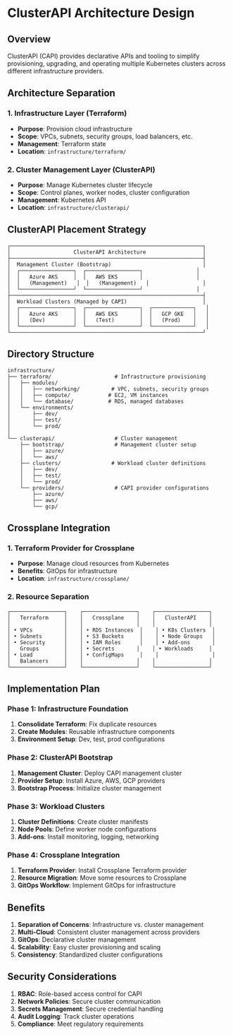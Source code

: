 # ClusterAPI Architecture Design

## Overview
ClusterAPI (CAPI) provides declarative APIs and tooling to simplify provisioning, upgrading, and operating multiple Kubernetes clusters across different infrastructure providers.

## Architecture Separation

### 1. Infrastructure Layer (Terraform)
- **Purpose**: Provision cloud infrastructure
- **Scope**: VPCs, subnets, security groups, load balancers, etc.
- **Management**: Terraform state
- **Location**: `infrastructure/terraform/`

### 2. Cluster Management Layer (ClusterAPI)
- **Purpose**: Manage Kubernetes cluster lifecycle
- **Scope**: Control planes, worker nodes, cluster configuration
- **Management**: Kubernetes API
- **Location**: `infrastructure/clusterapi/`

## ClusterAPI Placement Strategy

```
┌─────────────────────────────────────────────────────────────┐
│                    ClusterAPI Architecture                  │
├─────────────────────────────────────────────────────────────┤
│  Management Cluster (Bootstrap)                             │
│  ┌─────────────────┐  ┌─────────────────┐                 │
│  │   Azure AKS     │  │   AWS EKS       │                 │
│  │   (Management)   │  │   (Management)   │                 │
│  └─────────────────┘  └─────────────────┘                 │
├─────────────────────────────────────────────────────────────┤
│  Workload Clusters (Managed by CAPI)                        │
│  ┌─────────────────┐  ┌─────────────────┐  ┌─────────────┐   │
│  │   Azure AKS     │  │   AWS EKS       │  │   GCP GKE   │   │
│  │   (Dev)         │  │   (Test)        │  │   (Prod)    │   │
│  └─────────────────┘  └─────────────────┘  └─────────────┘   │
└─────────────────────────────────────────────────────────────┘
```

## Directory Structure

```
infrastructure/
├── terraform/                    # Infrastructure provisioning
│   ├── modules/
│   │   ├── networking/          # VPC, subnets, security groups
│   │   ├── compute/            # EC2, VM instances
│   │   └── database/           # RDS, managed databases
│   └── environments/
│       ├── dev/
│       ├── test/
│       └── prod/
│
└── clusterapi/                   # Cluster management
    ├── bootstrap/                # Management cluster setup
    │   ├── azure/
    │   └── aws/
    ├── clusters/                # Workload cluster definitions
    │   ├── dev/
    │   ├── test/
    │   └── prod/
    └── providers/                # CAPI provider configurations
        ├── azure/
        ├── aws/
        └── gcp/
```

## Crossplane Integration

### 1. Terraform Provider for Crossplane
- **Purpose**: Manage cloud resources from Kubernetes
- **Benefits**: GitOps for infrastructure
- **Location**: `infrastructure/crossplane/`

### 2. Resource Separation
```
┌─────────────────┐    ┌─────────────────┐    ┌─────────────────┐
│   Terraform     │    │   Crossplane    │    │   ClusterAPI    │
│                 │    │                 │    │                 │
│ • VPCs          │    │ • RDS Instances  │    │ • K8s Clusters  │
│ • Subnets       │    │ • S3 Buckets     │    │ • Node Groups   │
│ • Security      │    │ • IAM Roles      │    │ • Add-ons       │
│   Groups        │    │ • Secrets       │    │ • Workloads     │
│ • Load          │    │ • ConfigMaps     │    │                 │
│   Balancers     │    │                 │    │                 │
└─────────────────┘    └─────────────────┘    └─────────────────┘
```

## Implementation Plan

### Phase 1: Infrastructure Foundation
1. **Consolidate Terraform**: Fix duplicate resources
2. **Create Modules**: Reusable infrastructure components
3. **Environment Setup**: Dev, test, prod configurations

### Phase 2: ClusterAPI Bootstrap
1. **Management Cluster**: Deploy CAPI management cluster
2. **Provider Setup**: Install Azure, AWS, GCP providers
3. **Bootstrap Process**: Initialize cluster management

### Phase 3: Workload Clusters
1. **Cluster Definitions**: Create cluster manifests
2. **Node Pools**: Define worker node configurations
3. **Add-ons**: Install monitoring, logging, networking

### Phase 4: Crossplane Integration
1. **Terraform Provider**: Install Crossplane Terraform provider
2. **Resource Migration**: Move some resources to Crossplane
3. **GitOps Workflow**: Implement GitOps for infrastructure

## Benefits

1. **Separation of Concerns**: Infrastructure vs. cluster management
2. **Multi-Cloud**: Consistent cluster management across providers
3. **GitOps**: Declarative cluster management
4. **Scalability**: Easy cluster provisioning and scaling
5. **Consistency**: Standardized cluster configurations

## Security Considerations

1. **RBAC**: Role-based access control for CAPI
2. **Network Policies**: Secure cluster communication
3. **Secrets Management**: Secure credential handling
4. **Audit Logging**: Track cluster operations
5. **Compliance**: Meet regulatory requirements



